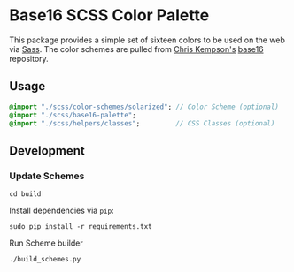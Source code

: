 Base16 SCSS Color Palette
=========================

This package provides a simple set of sixteen colors to be used on the web via 
[Sass](http://sass-lang.com/).  The color schemes are pulled from 
[Chris Kempson's](http://chriskempson.com/) 
[base16](https://github.com/chriskempson/base16) repository.


Usage
-----

```sass
@import "./scss/color-schemes/solarized"; // Color Scheme (optional)
@import "./scss/base16-palette";
@import "./scss/helpers/classes";         // CSS Classes (optional)
```


Development
-----------

### Update Schemes

```
cd build
```

Install dependencies via `pip`:

```
sudo pip install -r requirements.txt
```

Run Scheme builder

```
./build_schemes.py
```
